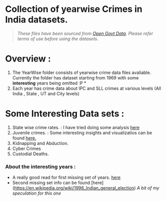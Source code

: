# Collection of yearwise Crimes in India datasets.
> _These files have been sourced from [Open Govt Data](https://data.gov.in/). Please refer terms of use before using the datasets._


# Overview :

1. The YearWise folder consists of yearwise crime data files avaliable. Currently the folder has dataset starting from 1969 with some **interesting** 
years being omitted :P \*
2. Each year has crime data about IPC and SLL crimes at various levels (All India , State , UT and City levels)

# Some Interesting Data sets :
1. State wise crime rates. : I have tried doing some analysis [here](https://www.linkedin.com/posts/avinashladdha_crime-in-india-activity-6662678356263337984-2WkC)
2. Juvenile crimes. : Some interesting insights and visualizatios can be found [here.](https://www.linkedin.com/pulse/misguided-steps-unfulfilled-wishes-avinash-laddha?lipi=urn%3Ali%3Apage%3Ad_flagship3_profile_view_base_recent_activity_details_shares%3BRQduP%2FPIRwGBNUQHBYZC3w%3D%3D&licu=urn%3Ali%3Acontrol%3Ad_flagship3_profile_view_base_recent_activity_details_shares-update_article_image)
3. Kidnapping and Abduction. 
4. Cyber Crimes
5. Custodial Deaths.

### About the interesting years :
* A really good read for first missing set of years. [here](https://www.amazon.in/Case-That-Shook-India-Emergency/dp/0143442643/ref=sr_1_1?crid=2O66X0QYSI3AZ&dchild=1&keywords=the+case+that+shook+india&qid=1597597817&sprefix=the+case+tha%2Caps%2C311&sr=8-1)
* Second missing set info can be found [here] (https://en.wikipedia.org/wiki/1998_Indian_general_election) _A bit of my speculation for this one_

